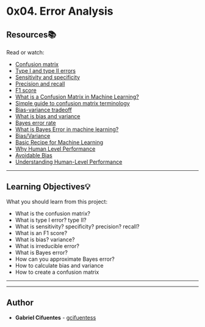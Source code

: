 # 0x04. Error Analysis

## Resources:books:
Read or watch:
* [Confusion matrix](https://intranet.hbtn.io/rltoken/Bn9M-MGfoJrw0-TpHTa9Uw)
* [Type I and type II errors](https://intranet.hbtn.io/rltoken/fxhGH4L-87fD_e11L-T0IA)
* [Sensitivity and specificity](https://intranet.hbtn.io/rltoken/jn65gXxuPRCOX3zo7ZMAVg)
* [Precision and recall](https://intranet.hbtn.io/rltoken/a2j2_WIV27HgPCm2rXYW0A)
* [F1 score](https://intranet.hbtn.io/rltoken/n0icgR0KqaHEdpn3FAbJoQ)
* [What is a Confusion Matrix in Machine Learning?](https://intranet.hbtn.io/rltoken/qocVwJJrC7gC9cOUc2Wn7A)
* [Simple guide to confusion matrix terminology](https://intranet.hbtn.io/rltoken/YSLbZZN4UAp33VXvfhFWyA)
* [Bias-variance tradeoff](https://intranet.hbtn.io/rltoken/eWYy4ivH1yTEU0SYElZNxA)
* [What is bias and variance](https://intranet.hbtn.io/rltoken/aPtj03_mws2J_d50hWU8TA)
* [Bayes error rate](https://intranet.hbtn.io/rltoken/VC4wmuWuQH7Du-uLOZ2AZg)
* [What is Bayes Error in machine learning?](https://intranet.hbtn.io/rltoken/x6wgEm5-QbyIehgFZCb2rQ)
* [Bias/Variance](https://intranet.hbtn.io/rltoken/OXuEmLkHubDofoueWMlY7A)
* [Basic Recipe for Machine Learning](https://intranet.hbtn.io/rltoken/gVKdBNxmO8FU3eQaNClVZQ)
* [Why Human Level Performance](https://intranet.hbtn.io/rltoken/M6c62wjBk5AOOowkj14ITA)
* [Avoidable Bias](https://intranet.hbtn.io/rltoken/1yhh1YA_Xa_R3t0xUy4p9Q)
* [Understanding Human-Level Performance](https://intranet.hbtn.io/rltoken/YtDkYixp6TUAxMc4liTtBg)

---
## Learning Objectives:bulb:
What you should learn from this project:

* What is the confusion matrix?
* What is type I error? type II?
* What is sensitivity? specificity? precision? recall?
* What is an F1 score?
* What is bias? variance?
* What is irreducible error?
* What is Bayes error?
* How can you approximate Bayes error?
* How to calculate bias and variance
* How to create a confusion matrix

---
---

## Author
* **Gabriel Cifuentes** - [gcifuentess](https://github.com/gcifuentess)